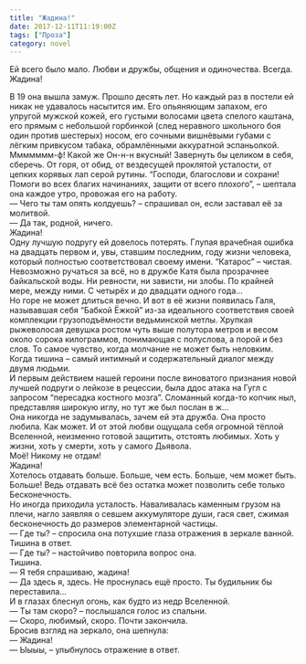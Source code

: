 ```yaml
---
title: "Жадина!"
date: 2017-12-11T11:19:00Z
tags: ["Проза"]
category: novel
---
```


Ей всего было мало. Любви и дружбы, общения и одиночества. Всегда.  
Жадина!



В 19 она вышла замуж. Прошло десять лет. Но каждый раз в постели ей никак не удавалось насытится им. Его опьяняющим запахом, его упругой мужской кожей, его густыми волосами цвета спелого каштана, его прямым с небольшой горбинкой (след неравного школьного боя один против шестерых) носом, его сочными вишнёвыми губами с лёгким привкусом табака, обрамлёнными аккуратной эспаньолкой.  
Ммммммм-ф! Какой же Он-н-н вкусный! Завернуть бы целиком в себя, сберечь. От горя, от обид, от вездесущей проклятой усталости, от цепких корявых лап серой рутины. “Господи, благослови и сохрани! Помоги во всех благих начинаниях, защити от всего плохого”, – шептала она каждое утро, провожая его на работу.  
— Чего ты там опять колдуешь? – спрашивал он, если заставал её за молитвой.  
— Да так, родной, ничего.  
Жадина!  
Одну лучшую подругу ей довелось потерять. Глупая врачебная ошибка на двадцать первом и, увы, ставшим последним, году жизни человека, который полностью соответствовал своему имени. “Катарос” – чистая. Невозможно ручаться за всё, но в дружбе Катя была прозрачнее байкальской воды. Ни ревности, ни зависти, ни злобы. По крайней мере, между ними. С четырёх и до двадцати одного года…  
Но горе не может длиться вечно. И вот в её жизни появилась Галя, называвшая себя “Бабкой Ёжкой” из-за идеального соответствия своей комплекции грузоподъёмности ведьминской метлы. Хрупкая рыжеволосая девушка ростом чуть выше полутора метров и весом около сорока килограммов, понимающая с полуслова, а порой и без слов. То самое чувство, когда молчание не может быть неловким. Когда тишина – самый интимный и содержательный диалог между двумя людьми.  
И первым действием нашей героини после виноватого признания новой лучшей подруги о лейкозе в рецессии, была ддос атака на Гугл с запросом “пересадка костного мозга”. Сломанный когда-то копчик ныл, представляя широкую иглу, но тут же был послан в ж…  
Она никогда не задумывалась, зачем ей эта дружба. Она просто любила. Как может. И от этой любви ощущала себя огромной тёплой Вселенной, неизменно готовой защитить, отстоять любимых. Хоть у жизни, хоть у смерти, хоть у самого Дьявола.  
Моё! Никому не отдам!  
Жадина!  
Хотелось отдавать больше. Больше, чем есть. Больше, чем может быть. Больше! Ведь отдавать всё без остатка может позволить себе только Бесконечность.  
Но иногда приходила усталость. Наваливалась каменным грузом на плечи, нагло заявляя о севшем аккумуляторе души, гася свет, сжимая бесконечность до размеров элементарной частицы.  
— Где ты? – спросила она потухшие глаза отражения в зеркале ванной.  
Тишина в ответ.  
— Где ты? – настойчиво повторила вопрос она.  
Тишина.  
— Я тебя спрашиваю, жадина!  
— Да здесь я, здесь. Не проснулась ещё просто. Ты будильник бы переставила…  
И в глазах блеснул огонь, как будто из недр Вселенной.  
— Ты там скоро? – послышался голос из спальни.  
— Скоро, любимый, скоро. Почти закончила.  
Бросив взгляд на зеркало, она шепнула:  
— Жадина!  
— Ыыыы, – улыбнулось отражение в ответ.

